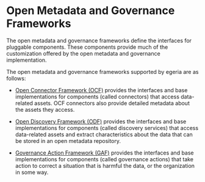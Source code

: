 <!-- SPDX-License-Identifier: Apache-2.0 -->
  
# Open Metadata and Governance Frameworks
  
The open metadata and governance frameworks define the interfaces for pluggable components.  These
components provide much of the customization offered by the open metadata and governance
implementation.

The open metadata and governance frameworks supported by egeria are as follows:
  
* [Open Connector Framework (OCF)](open-connector-framework) provides the interfaces and base implementations for components
(called connectors) that access data-related assets.
OCF connectors also provide detailed metadata about the assets they access.

* [Open Discovery Framework (ODF)](open-discovery-framework) provides the interfaces and base implementations for components
(called discovery services) that access data-related assets and extract characteristics 
about the data that can be stored in an open metadata repository.

* [Governance Action Framework (GAF)](governance-action-framework) provides the interfaces and base implementations for components
(called governance actions) that take action to correct a situation that is harmful the data,
or the organization in some way.